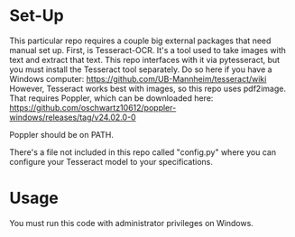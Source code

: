 # Set-Up
This particular repo requires a couple big external packages that need manual set up. First, is Tesseract-OCR. It's a tool used to take images with text and extract that text. This repo interfaces with it via pytesseract, but you must install the Tesseract tool separately. 
Do so here if you have a Windows computer: https://github.com/UB-Mannheim/tesseract/wiki
However, Tesseract works best with images, so this repo uses pdf2image. That requires Poppler, which can be downloaded here: https://github.com/oschwartz10612/poppler-windows/releases/tag/v24.02.0-0

Poppler should be on PATH. 

There's a file not included in this repo called "config.py" where you can configure your Tesseract model to your specifications. 

# Usage
You must run this code with administrator privileges on Windows. 
